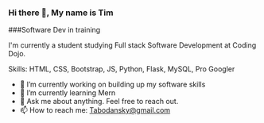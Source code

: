 ### Hi there 👋, My name is Tim

###Software Dev in training

I'm currently a student studying Full stack Software Development at Coding Dojo.  

Skills: HTML, CSS, Bootstrap, JS,  Python, Flask, MySQL, Pro Googler

- 🔭 I’m currently working on building up my software skills 
- 🌱 I’m currently learning Mern 
- 💬 Ask me about anything. Feel free to reach out.  
- 📫 How to reach me: Tabodansky@gmail.com 









